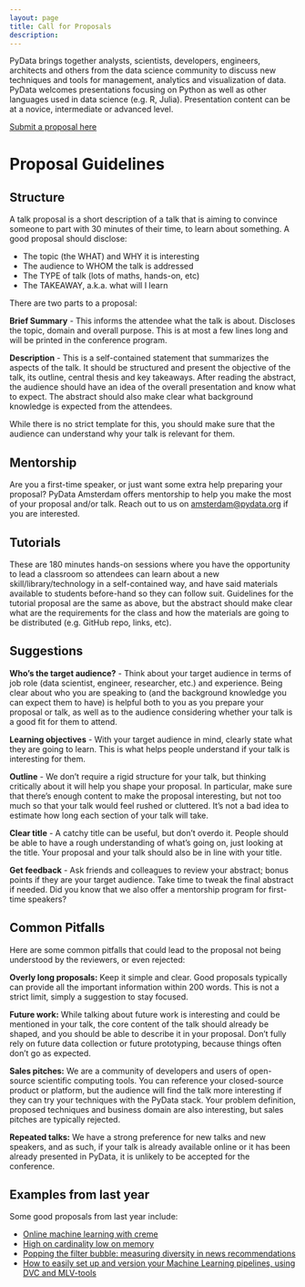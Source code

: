 ```yaml
---
layout: page
title: Call for Proposals
description: 
---
```


PyData brings together analysts, scientists, developers, engineers, architects and others from the data science community
to discuss new techniques and tools for management, analytics and visualization of data. PyData welcomes presentations
focusing on Python as well as other languages used in data science (e.g. R, Julia). Presentation content can be at a novice, 
intermediate or advanced level.

<a href="https://pydata.org/amsterdam2020/accounts/login/" target="_blank" class="button fit special">Submit a proposal here</a>

# Proposal Guidelines
## Structure
A talk proposal is a short description of a talk that is aiming to convince someone to part with 30 minutes of their time, 
to learn about something. A good proposal should disclose:

- The topic (the WHAT) and WHY it is interesting
- The audience to WHOM the talk is addressed
- The TYPE of talk (lots of maths, hands-on, etc)
- The TAKEAWAY, a.k.a. what will I learn

There are two parts to a proposal:

**Brief Summary** - This informs the attendee what the talk is about. Discloses the topic, domain and overall purpose. This is at most a few lines long and will be printed in the conference program.

**Description** - This is a self-contained statement that summarizes the aspects of the talk. It should be structured and present the objective of the talk, its outline, central thesis and key takeaways. After reading the abstract, the audience should have an idea of the overall presentation and know what to expect. The abstract should also make clear what background knowledge is expected from the attendees.

While there is no strict template for this, you should make sure that the audience can understand why your talk is relevant for them.

## Mentorship
Are you a first-time speaker, or just want some extra help preparing your proposal? PyData Amsterdam offers mentorship to help you make the most of your proposal and/or talk. Reach out to us on amsterdam@pydata.org if you are interested. 

## Tutorials
These are 180 minutes hands-on sessions where you have the opportunity to lead a classroom so attendees can learn about a new skill/library/technology in a self-contained way, and have said materials available to students before-hand so they can follow suit. Guidelines for the tutorial proposal are the same as above, but the abstract should make clear what are the requirements for the class and how the materials are going to be distributed (e.g. GitHub repo, links, etc).

## Suggestions
**Who’s the target audience?** - Think about your target audience in terms of job role (data scientist, engineer, researcher, etc.) and experience. Being clear about who you are speaking to (and the background knowledge you can expect them to have) is helpful both to you as you prepare your proposal or talk, as well as to the audience considering whether your talk is a good fit for them to attend.

**Learning objectives** - With your target audience in mind, clearly state what they are going to learn. This is what helps people understand if your talk is interesting for them.

**Outline** - We don’t require a rigid structure for your talk, but thinking critically about it will help you shape your proposal. In particular, make sure that there’s enough content to make the proposal interesting, but not too much so that your talk would feel rushed or cluttered. It’s not a bad idea to estimate how long each section of your talk will take.

**Clear title** - A catchy title can be useful, but don’t overdo it. People should be able to have a rough understanding of what’s going on, just looking at the title. Your proposal and your talk should also be in line with your title.

**Get feedback** - Ask friends and colleagues to review your abstract; bonus points if they are your target audience. Take time to tweak the final abstract if needed. Did you know that we also offer a mentorship program for first-time speakers?

## Common Pitfalls
Here are some common pitfalls that could lead to the proposal not being understood by the reviewers, or even rejected:

**Overly long proposals:** Keep it simple and clear. Good proposals typically can provide all the important information within 200 words. This is not a strict limit, simply a suggestion to stay focused.

**Future work:** While talking about future work is interesting and could be mentioned in your talk, the core content of the talk should already be shaped, and you should be able to describe it in your proposal. Don’t fully rely on future data collection or future prototyping, because things often don’t go as expected.

**Sales pitches:** We are a community of developers and users of open-source scientific computing tools. You can reference your closed-source product or platform, but the audience will find the talk more interesting if they can try your techniques with the PyData stack. Your problem definition, proposed techniques and business domain are also interesting, but sales pitches are typically rejected.

**Repeated talks:** We have a strong preference for new talks and new speakers, and as such, if your talk is already available online or it has been already presented in PyData, it is unlikely to be accepted for the conference.

## Examples from last year

Some good proposals from last year include:

- [Online machine learning with creme](https://pydata.org/amsterdam2019/schedule/presentation/7/online-machine-learning-with-creme/)
- [High on cardinality low on memory](https://pydata.org/amsterdam2019/schedule/presentation/10/high-on-cardinality-low-on-memory/)
- [Popping the filter bubble: measuring diversity in news recommendations](https://pydata.org/amsterdam2019/schedule/presentation/15/popping-the-filter-bubble-measuring-diversity-in-news-recommendations/)
- [How to easily set up and version your Machine Learning pipelines, using DVC and MLV-tools](https://pydata.org/amsterdam2019/schedule/presentation/32/how-to-easily-set-up-and-version-your-machine-learning-pipelines-using-dvc-and-mlv-tools/)
